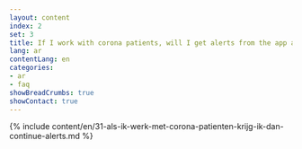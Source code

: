 ```yaml
---
layout: content
index: 2
set: 3
title: If I work with corona patients, will I get alerts from the app all the time?
lang: ar
contentLang: en
categories:
- ar
- faq
showBreadCrumbs: true
showContact: true
---
```

{% include content/en/31-als-ik-werk-met-corona-patienten-krijg-ik-dan-continue-alerts.md %}

